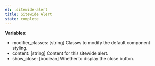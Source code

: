```yaml
---
el: .sitewide-alert
title: Sitewide Alert
state: complete
---
```


__Variables:__
* modifier_classes: [string] Classes to modify the default component styling.
* content: [string] Content for this sitewide alert.
* show_close: [boolean] Whether to display the close button.
